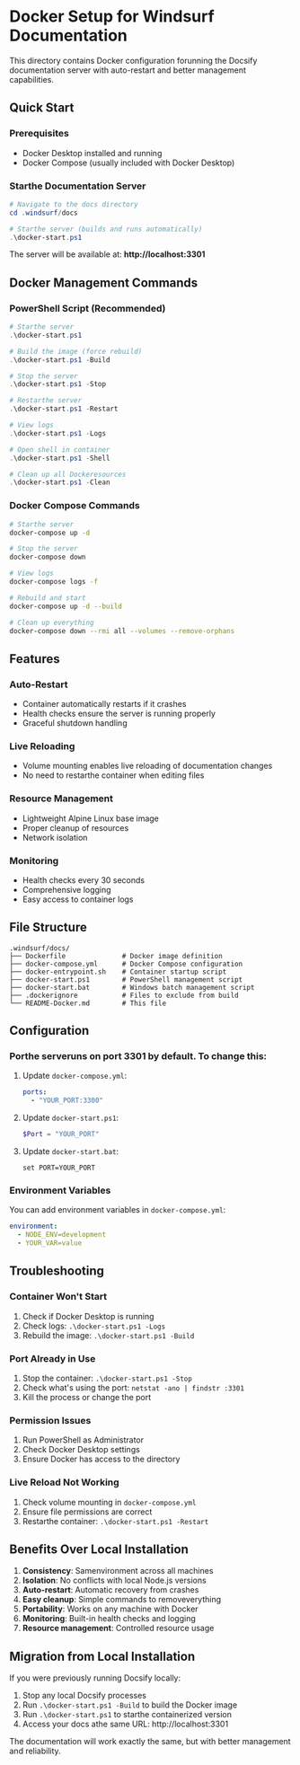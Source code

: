 # Docker Setup for Windsurf Documentation

This directory contains Docker configuration forunning the Docsify documentation server with auto-restart and better management capabilities.

## Quick Start

### Prerequisites
- Docker Desktop installed and running
- Docker Compose (usually included with Docker Desktop)

### Starthe Documentation Server

```powershell
# Navigate to the docs directory
cd .windsurf/docs

# Starthe server (builds and runs automatically)
.\docker-start.ps1
```

The server will be available at: **http://localhost:3301**

## Docker Management Commands

### PowerShell Script (Recommended)

```powershell
# Starthe server
.\docker-start.ps1

# Build the image (force rebuild)
.\docker-start.ps1 -Build

# Stop the server
.\docker-start.ps1 -Stop

# Restarthe server
.\docker-start.ps1 -Restart

# View logs
.\docker-start.ps1 -Logs

# Open shell in container
.\docker-start.ps1 -Shell

# Clean up all Dockeresources
.\docker-start.ps1 -Clean
```

### Docker Compose Commands

```bash
# Starthe server
docker-compose up -d

# Stop the server
docker-compose down

# View logs
docker-compose logs -f

# Rebuild and start
docker-compose up -d --build

# Clean up everything
docker-compose down --rmi all --volumes --remove-orphans
```

## Features

### Auto-Restart
- Container automatically restarts if it crashes
- Health checks ensure the server is running properly
- Graceful shutdown handling

### Live Reloading
- Volume mounting enables live reloading of documentation changes
- No need to restarthe container when editing files

### Resource Management
- Lightweight Alpine Linux base image
- Proper cleanup of resources
- Network isolation

### Monitoring
- Health checks every 30 seconds
- Comprehensive logging
- Easy access to container logs

## File Structure

```
.windsurf/docs/
├── Dockerfile              # Docker image definition
├── docker-compose.yml      # Docker Compose configuration
├── docker-entrypoint.sh    # Container startup script
├── docker-start.ps1        # PowerShell management script
├── docker-start.bat        # Windows batch management script
├── .dockerignore           # Files to exclude from build
└── README-Docker.md        # This file
```

## Configuration

### Porthe serveruns on port **3301** by default. To change this:

1. Update `docker-compose.yml`:
   ```yaml
   ports:
     - "YOUR_PORT:3300"
   ```

2. Update `docker-start.ps1`:
   ```powershell
   $Port = "YOUR_PORT"
   ```

3. Update `docker-start.bat`:
   ```batch
   set PORT=YOUR_PORT
   ```

### Environment Variables
You can add environment variables in `docker-compose.yml`:

```yaml
environment:
  - NODE_ENV=development
  - YOUR_VAR=value
```

## Troubleshooting

### Container Won't Start
1. Check if Docker Desktop is running
2. Check logs: `.\docker-start.ps1 -Logs`
3. Rebuild the image: `.\docker-start.ps1 -Build`

### Port Already in Use
1. Stop the container: `.\docker-start.ps1 -Stop`
2. Check what's using the port: `netstat -ano | findstr :3301`
3. Kill the process or change the port

### Permission Issues
1. Run PowerShell as Administrator
2. Check Docker Desktop settings
3. Ensure Docker has access to the directory

### Live Reload Not Working
1. Check volume mounting in `docker-compose.yml`
2. Ensure file permissions are correct
3. Restarthe container: `.\docker-start.ps1 -Restart`

## Benefits Over Local Installation

1. **Consistency**: Samenvironment across all machines
2. **Isolation**: No conflicts with local Node.js versions
3. **Auto-restart**: Automatic recovery from crashes
4. **Easy cleanup**: Simple commands to removeverything
5. **Portability**: Works on any machine with Docker
6. **Monitoring**: Built-in health checks and logging
7. **Resource management**: Controlled resource usage

## Migration from Local Installation

If you were previously running Docsify locally:

1. Stop any local Docsify processes
2. Run `.\docker-start.ps1 -Build` to build the Docker image
3. Run `.\docker-start.ps1` to starthe containerized version
4. Access your docs athe same URL: http://localhost:3301

The documentation will work exactly the same, but with better management and reliability. 